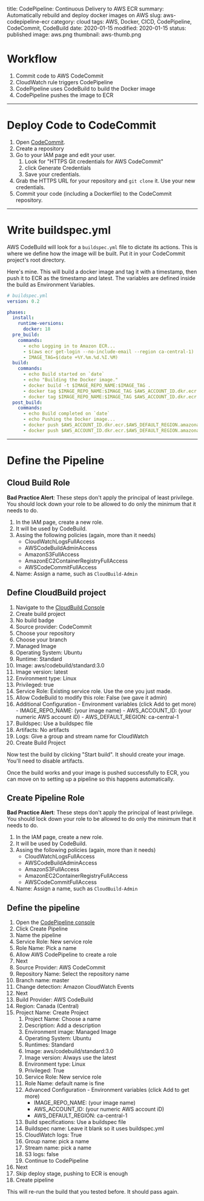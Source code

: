 title: CodePipeline: Continuous Delivery to AWS ECR
summary: Automatically rebuild and deploy docker images on AWS
slug: aws-codepipeline-ecr
category: cloud
tags: AWS, Docker, CICD, CodePipeline, CodeCommit, CodeBuild
date: 2020-01-15
modified: 2020-01-15
status: published
image: aws.png
thumbnail: aws-thumb.png


# Workflow

1. Commit code to AWS CodeCommit
1. CloudWatch rule triggers CodePipeline
1. CodePipeline uses CodeBuild to build the Docker image
1. CodePipeline pushes the image to ECR


---


# Deploy Code to CodeCommit

1. Open [CodeCommit](https://ca-central-1.console.aws.amazon.com/codesuite/codecommit/repositories?region=ca-central-1).
1. Create a repository
1. Go to your IAM page and edit your user.
    1. Look for "HTTPS Git credentials for AWS CodeCommit"
    1. click Generate Credentials
    1. Save your credentials.
1. Grab the HTTPS URL for your repository and `git clone` it. Use your new
   credentials.
1. Commit your code (including a Dockerfile) to the CodeCommit repository.


---


# Write buildspec.yml

AWS CodeBuild will look for a `buildspec.yml` file to dictate its actions.
This is where we define how the image will be built. Put it in your CodeCommit
project's root directory.

Here's mine. This will build a docker image and tag it with a timestamp, then
push it to ECR as the timestamp and latest. The variables are defined inside
the build as Environment Variables.

```yml
# buildspec.yml
version: 0.2

phases:
  install:
    runtime-versions:
      docker: 18
  pre_build:
    commands:
      - echo Logging in to Amazon ECR...
      - $(aws ecr get-login --no-include-email --region ca-central-1)
      - IMAGE_TAG=$(date +%Y.%m.%d.%I.%M)
  build:
    commands:
      - echo Build started on `date`
      - echo "Building the Docker image."
      - docker build -t $IMAGE_REPO_NAME:$IMAGE_TAG .
      - docker tag $IMAGE_REPO_NAME:$IMAGE_TAG $AWS_ACCOUNT_ID.dkr.ecr.$AWS_DEFAULT_REGION.amazonaws.com/$IMAGE_REPO_NAME:$IMAGE_TAG
      - docker tag $IMAGE_REPO_NAME:$IMAGE_TAG $AWS_ACCOUNT_ID.dkr.ecr.$AWS_DEFAULT_REGION.amazonaws.com/$IMAGE_REPO_NAME:latest
  post_build:
    commands:
      - echo Build completed on `date`
      - echo Pushing the Docker image...
      - docker push $AWS_ACCOUNT_ID.dkr.ecr.$AWS_DEFAULT_REGION.amazonaws.com/$IMAGE_REPO_NAME:$IMAGE_TAG
      - docker push $AWS_ACCOUNT_ID.dkr.ecr.$AWS_DEFAULT_REGION.amazonaws.com/$IMAGE_REPO_NAME:latest
```


---


# Define the Pipeline

## Cloud Build Role

**Bad Practice Alert**: These steps don't apply the principal of least
privilege. You should lock down your role to be allowed to do only the minimum
that it needs to do.

1. In the IAM page, create a new role.
1. It will be used by CodeBuild.
1. Assing the following policies (again, more than it needs)
    - CloudWatchLogsFullAccess
    - AWSCodeBuildAdminAccess
    - AmazonS3FullAccess
    - AmazonEC2ContainerRegistryFullAccess
    - AWSCodeCommitFullAccess
1. Name: Assign a name, such as `CloudBuild-Admin`


## Define CloudBuild project

1. Navigate to the [CloudBuild Console](https://ca-central-1.console.aws.amazon.com/codesuite/codebuild)
1. Create build project
1. No build badge
1. Source provider: CodeCommit
1. Choose your repository
1. Choose your branch
1. Managed Image
1. Operating System: Ubuntu
1. Runtime: Standard
1. Image: aws/codebuild/standard:3.0
1. Image version: latest
1. Environment type: Linux
1. Privileged: true
1. Service Role: Existing service role. Use the one you just made.
1. Allow CodeBuild to modify this role: False (we gave it admin)
1. Additional Configuration - Environment variables (click Add to get more)
		- IMAGE_REPO_NAME: (your image name)
		- AWS_ACCOUNT_ID: (your numeric AWS account iD)
		- AWS_DEFAULT_REGION: ca-central-1
1. Buildspec: Use a buildspec file
1. Artifacts: No artifacts
1. Logs: Give a group and stream name for CloudWatch
1. Create Build Project


Now test the build by clicking "Start build". It should create your image.
You'll need to disable artifacts.

Once the build works and your image is pushed successfully to ECR, you can move
on to setting up a pipeline so this happens automatically.



## Create Pipeline Role

**Bad Practice Alert**: These steps don't apply the principal of least
privilege. You should lock down your role to be allowed to do only the minimum
that it needs to do.

1. In the IAM page, create a new role.
1. It will be used by CodeBuild.
1. Assing the following policies (again, more than it needs)
    - CloudWatchLogsFullAccess
    - AWSCodeBuildAdminAccess
    - AmazonS3FullAccess
    - AmazonEC2ContainerRegistryFullAccess
    - AWSCodeCommitFullAccess
1. Name: Assign a name, such as `CloudBuild-Admin`


## Define the pipeline

1. Open the [CodePipeline console](https://ca-central-1.console.aws.amazon.com/codesuite/codepipeline/pipelines?region=ca-central-1)
1. Click Create Pipeline
1. Name the pipeline
1. Service Role: New service role
1. Role Name: Pick a name
1. Allow AWS CodePipeline to create a role
1. Next
1. Source Provider: AWS CodeCommit
1. Repository Name: Select the repository name
1. Branch name: master
1. Change detection: Amazon CloudWatch Events
1. Next
1. Build Provider: AWS CodeBuild
1. Region: Canada (Central)
1. Project Name: Create Project
    1. Project Name: Choose a name
    1. Description: Add a description
    1. Environment image: Managed Image
    1. Operating System: Ubuntu
    1. Runtimes: Standard
    1. Image: aws/codebuild/standard:3.0
    1. Image version: Always use the latest
    1. Environment type: Linux
    1. Privileged: True
    1. Service Role: New service role
    1. Role Name: default name is fine
    1. Advanced Configuration - Environment variables (click Add to get more)
        - IMAGE_REPO_NAME: (your image name)
        - AWS_ACCOUNT_ID: (your numeric AWS account iD)
        - AWS_DEFAULT_REGION: ca-central-1
    1. Build specifications: Use a buildspec file
    1. Buildspec name: Leave it blank so it uses buildspec.yml
    1. CloudWatch logs: True
    1. Group name: pick a name
    1. Stream name: pick a name
    1. S3 logs: false
    1. Continue to CodePipeline
1. Next
1. Skip deploy stage, pushing to ECR is enough
1. Create pipeline

This will re-run the build that you tested before. It should pass again.
